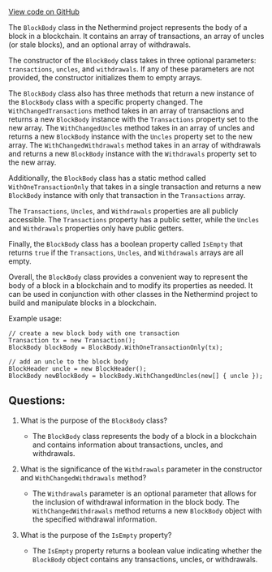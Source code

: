 [View code on GitHub](https://github.com/NethermindEth/nethermind/src/Nethermind/Nethermind.Core/BlockBody.cs)

The `BlockBody` class in the Nethermind project represents the body of a block in a blockchain. It contains an array of transactions, an array of uncles (or stale blocks), and an optional array of withdrawals. 

The constructor of the `BlockBody` class takes in three optional parameters: `transactions`, `uncles`, and `withdrawals`. If any of these parameters are not provided, the constructor initializes them to empty arrays. 

The `BlockBody` class also has three methods that return a new instance of the `BlockBody` class with a specific property changed. The `WithChangedTransactions` method takes in an array of transactions and returns a new `BlockBody` instance with the `Transactions` property set to the new array. The `WithChangedUncles` method takes in an array of uncles and returns a new `BlockBody` instance with the `Uncles` property set to the new array. The `WithChangedWithdrawals` method takes in an array of withdrawals and returns a new `BlockBody` instance with the `Withdrawals` property set to the new array. 

Additionally, the `BlockBody` class has a static method called `WithOneTransactionOnly` that takes in a single transaction and returns a new `BlockBody` instance with only that transaction in the `Transactions` array. 

The `Transactions`, `Uncles`, and `Withdrawals` properties are all publicly accessible. The `Transactions` property has a public setter, while the `Uncles` and `Withdrawals` properties only have public getters. 

Finally, the `BlockBody` class has a boolean property called `IsEmpty` that returns `true` if the `Transactions`, `Uncles`, and `Withdrawals` arrays are all empty. 

Overall, the `BlockBody` class provides a convenient way to represent the body of a block in a blockchain and to modify its properties as needed. It can be used in conjunction with other classes in the Nethermind project to build and manipulate blocks in a blockchain. 

Example usage:

```
// create a new block body with one transaction
Transaction tx = new Transaction();
BlockBody blockBody = BlockBody.WithOneTransactionOnly(tx);

// add an uncle to the block body
BlockHeader uncle = new BlockHeader();
BlockBody newBlockBody = blockBody.WithChangedUncles(new[] { uncle });
```
## Questions: 
 1. What is the purpose of the `BlockBody` class?
    - The `BlockBody` class represents the body of a block in a blockchain and contains information about transactions, uncles, and withdrawals.

2. What is the significance of the `Withdrawals` parameter in the constructor and `WithChangedWithdrawals` method?
    - The `Withdrawals` parameter is an optional parameter that allows for the inclusion of withdrawal information in the block body. The `WithChangedWithdrawals` method returns a new `BlockBody` object with the specified withdrawal information.

3. What is the purpose of the `IsEmpty` property?
    - The `IsEmpty` property returns a boolean value indicating whether the `BlockBody` object contains any transactions, uncles, or withdrawals.